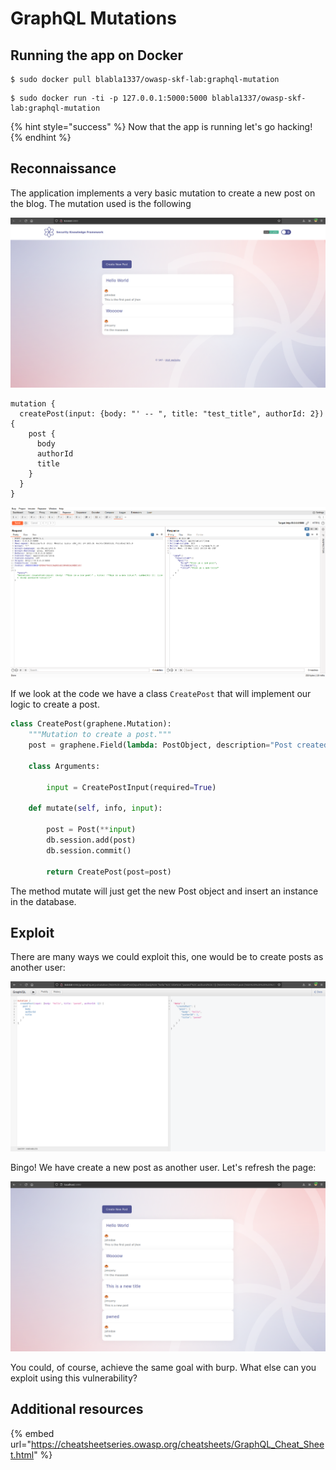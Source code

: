 # GraphQL Mutations

## Running the app on Docker

```
$ sudo docker pull blabla1337/owasp-skf-lab:graphql-mutation
```

```text
$ sudo docker run -ti -p 127.0.0.1:5000:5000 blabla1337/owasp-skf-lab:graphql-mutation
```

{% hint style="success" %}
Now that the app is running let's go hacking!
{% endhint %}

## Reconnaissance

The application implements a very basic mutation to create a new post on the blog. The mutation used is the following

![](https://raw.githubusercontent.com/blabla1337/skf-labs/master/.gitbook/assets/python/Graphql-Mutations/1.png)

```
mutation {
  createPost(input: {body: "' -- ", title: "test_title", authorId: 2}) {
    post {
      body
      authorId
      title
    }
  }
}
```

![](https://raw.githubusercontent.com/blabla1337/skf-labs/master/.gitbook/assets/python/Graphql-Mutations/2.png)

If we look at the code we have a class `CreatePost` that will implement our logic to create a post.

```python
class CreatePost(graphene.Mutation):
    """Mutation to create a post."""
    post = graphene.Field(lambda: PostObject, description="Post created by this mutation.")

    class Arguments:

        input = CreatePostInput(required=True)

    def mutate(self, info, input):

        post = Post(**input)
        db.session.add(post)
        db.session.commit()

        return CreatePost(post=post)
```

The method mutate will just get the new Post object and insert an instance in the database.

## Exploit

There are many ways we could exploit this, one would be to create posts as another user:

![](https://raw.githubusercontent.com/blabla1337/skf-labs/master/.gitbook/assets/python/Graphql-Mutations/3.png)

Bingo! We have create a new post as another user. Let's refresh the page:

![](https://raw.githubusercontent.com/blabla1337/skf-labs/master/.gitbook/assets/python/Graphql-Mutations/4.png)

You could, of course, achieve the same goal with burp.
What else can you exploit using this vulnerability?

## Additional resources

{% embed url="https://cheatsheetseries.owasp.org/cheatsheets/GraphQL_Cheat_Sheet.html" %}

